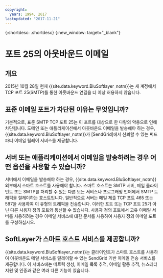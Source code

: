 ```yaml
---
copyright:
  years: 1994, 2017
lastupdated: "2017-11-21"
---
```


{:shortdesc: .shortdesc}
{:new_window: target="_blank"}

# 포트 25의 아웃바운드 이메일

## 개요

2015년 10월 28일 현재 {{site.data.keyword.BluSoftlayer_notm}}는 새 계정에서 TCP 포트 25(SMTP)를 통한 아웃바운드 연결을 더 이상 허용하지 않습니다.

## 표준 이메일 포트가 차단된 이유는 무엇입니까?

기본적으로, 표준 SMTP TCP 포트 25는 이 포트를 대상으로 한 다량의 악용으로 인해 차단됩니다. 도메인 또는 애플리케이션에서 아웃바운드 이메일을 발송해야 하는 경우, {{site.data.keyword.BluSoftlayer_notm}}가 [SendGrid]에서 신뢰할 수 있는 써드파티 이메일 릴레이 서비스를 제공합니다.  

## 서버 또는 애플리케이션에서 이메일을 발송하려는 경우 어떤 옵션을 사용할 수 있습니까?

서버에서 이메일을 발송해야 하는 경우, {{site.data.keyword.BluSoftlayer_notm}} 외부에서 스마트 호스트를 사용해야 합니다. 스마트 호스트는 SMTP 서버, 메일 클라이언트 또는 SMTP를 처리할 수 있는 다른 모든 서비스나 프로그래밍 언어에서 SMTP 트래픽을 릴레이하는 호스트입니다. 일반적으로 서버는 메일 제출 TCP 포트 465 또는 587을 사용하여 이 유형의 트래픽을 전송합니다. 이러한 포트 또는 TCP 포트 25가 아닌 다른 사용자 정의 포트와 통신할 수 있습니다. 사용자 정의 포트에서 고유 이메일 서버를 사용하려는 경우 이메일 서비스에 대한 문서를 사용하여 사용자 정의 이메일 포트를 구성하십시오.

## SoftLayer가 스마트 호스트 서비스를 제공합니까?

{{site.data.keyword.BluSoftlayer_notm}}는 클라이언트가 스마트 호스트를 사용하여 아웃바운드 메일 서비스를 릴레이할 수 있는 SendGrid 기반 이메일 전송 서비스를 제공합니다. 이 서비스에는 메트릭 생성, 이메일 목록 추적, 이메일 활동 추적, 뉴스레터 지원 및 인증과 같은 여러 다른 기능이 있습니다.
